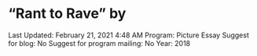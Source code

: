 # “Rant to Rave” by

Last Updated: February 21, 2021 4:48 AM
Program: Picture Essay
Suggest for blog: No
Suggest for program mailing: No
Year: 2018